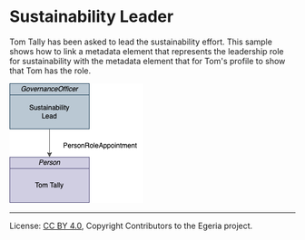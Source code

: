 <!-- SPDX-License-Identifier: CC-BY-4.0 -->
<!-- Copyright Contributors to the Egeria project. -->


# Sustainability Leader

Tom Tally has been asked to lead the sustainability effort.  This sample shows
how to link a metadata element that represents the leadership role for
sustainability with the metadata element that for Tom's profile to show that Tom has the role.

![Sustainability Leader](../../docs/sustainability-samples-leader.drawio.png)



----
License: [CC BY 4.0](https://creativecommons.org/licenses/by/4.0/), Copyright Contributors to the Egeria project.